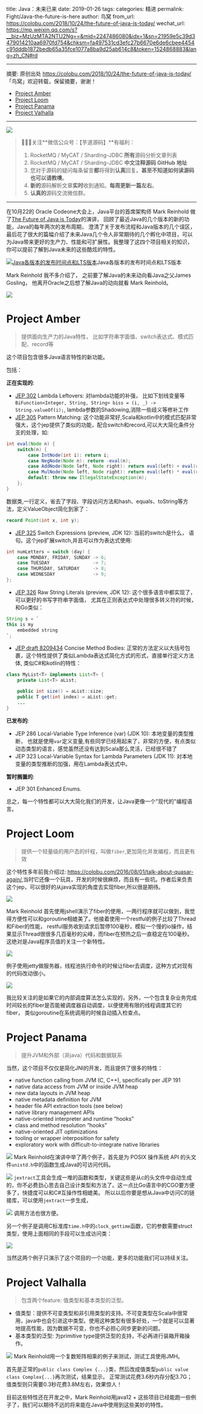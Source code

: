 title: Java：未来已来
date: 2019-01-26
tags:
categories: 精进
permalink: Fight/Java-the-future-is-here
author: 鸟窝
from_url: https://colobu.com/2018/10/24/the-future-of-java-is-today/
wechat_url: https://mp.weixin.qq.com/s?__biz=MzUzMTA2NTU2Ng==&mid=2247486080&idx=1&sn=21959e5c39d3479014210aa6970fd754&chksm=fa497531cd3efc27b6670e6de6cbee4454c91dddb1872bedb65a35fce1077a8ba9d25ab614c8&token=1524868883&lang=zh_CN#rd

-------

摘要: 原创出处 https://colobu.com/2018/10/24/the-future-of-java-is-today/ 「鸟窝」欢迎转载，保留摘要，谢谢！

- [Project Amber](http://www.iocoder.cn/Fight/Java-the-future-is-here/)
- [Project Loom](http://www.iocoder.cn/Fight/Java-the-future-is-here/)
- [Project Panama](http://www.iocoder.cn/Fight/Java-the-future-is-here/)
- [Project Valhalla](http://www.iocoder.cn/Fight/Java-the-future-is-here/)

-------

![](http://www.iocoder.cn/images/common/wechat_mp_2017_07_31.jpg)

> 🙂🙂🙂关注**微信公众号：【芋道源码】**有福利：
> 1. RocketMQ / MyCAT / Sharding-JDBC **所有**源码分析文章列表
> 2. RocketMQ / MyCAT / Sharding-JDBC **中文注释源码 GitHub 地址**
> 3. 您对于源码的疑问每条留言**都**将得到**认真**回复。**甚至不知道如何读源码也可以请教噢**。
> 4. **新的**源码解析文章**实时**收到通知。**每周更新一篇左右**。
> 5. **认真的**源码交流微信群。

-------

在10月22的 Oracle Codeone大会上，Java平台的首席架构师 Mark Reinhold 做了[The Future of Java is Today](https://www.oracle.com/code-one/keynotes.html#Monday)的演讲， 回顾了最近Java的几个版本的新的功能，Java的每年两次的发布周期， 澄清了关于发布流程和Java版本的几个误区，最后花了很大的篇幅介绍了未来Java几个令人非常期待的几个孵化中项目，可以为Java带来更好的生产力、性能和可扩展性。我整理了这四个项目相关的知识，你可以提前了解到Java未来的这些酷炫的特性。

[![Java各版本的发布时间点和LTS版本](https://colobu.com/2018/10/24/the-future-of-java-is-today/java_release.png)](https://colobu.com/2018/10/24/the-future-of-java-is-today/java_release.png)Java各版本的发布时间点和LTS版本

Mark Reinhold 我不多介绍了， 之前要了解Java的未来动向看Java之父James Gosling， 他离开Oracle之后想了解Java的动向就看 Mark Reinhold。

[![](https://colobu.com/2018/10/24/the-future-of-java-is-today/java.jpg)](https://colobu.com/2018/10/24/the-future-of-java-is-today/java.jpg)

# Project Amber

> 提供面向生产力的Java特性， 比如字符串字面值、switch表达式、模式匹配、record等

这个项目包含很多Java语言特性的新功能。

包括：

**正在实现的**:

- [JEP 302](https://openjdk.java.net/jeps/302) Lambda Leftovers: 对lambda功能的补强， 比如下划线变量等`BiFunction<Integer, String, String> biss = (i, _) -> String.valueOf(i);`, lambda参数的Shadowing,消除一些歧义等修补工作
- [JEP 305](https://openjdk.java.net/jeps/305) Pattern Matching: 这个功能非常好,Scala和kotlin中的模式匹配非常强大，这个jep提供了类似的功能，配合switch和record,可以大大简化条件分支的处理，如:

```Java
int eval(Node n) {
    switch(n) {
        case IntNode(int i): return i;
        case NegNode(Node n): return -eval(n);
        case AddNode(Node left, Node right): return eval(left) + eval(right);
        case MulNode(Node left, Node right): return eval(left) * eval(right);
        default: throw new IllegalStateException(n);
    };
}
```

数据类,一行定义，省去了字段、字段访问方法和hash、equals、toString等方法，定义ValueObject简化到家了：

```Java
record Point(int x, int y);
```

- [JEP 325](https://openjdk.java.net/jeps/325) Switch Expressions (preview, JDK 12): 当前的switch是什么， 语句。这个jep扩展switch,并且可以作为表达式使用:

```Java
int numLetters = switch (day) {
    case MONDAY, FRIDAY, SUNDAY -> 6;
    case TUESDAY                -> 7;
    case THURSDAY, SATURDAY     -> 8;
    case WEDNESDAY              -> 9;
};
```

- [JEP 326](https://openjdk.java.net/jeps/326) Raw String Literals (preview, JDK 12): 这个很多语言中都实现了，可以更好的书写字符串字面值， 尤其在正则表达式中处理很多转义符的时候，和Go类似：

```Java
String s = `
this is my
    embedded string
`;
```

- [JEP draft 8209434](https://openjdk.java.net/jeps/8209434) Concise Method Bodies: 正常的方法定义以大括号包裹，这个特性提供了类似Lambda表达式简化方式的形式，直接单行定义方法体, 类似C#和kotlin的特性：

```Java
class MyList<T> implements List<T> {
    private List<T> aList;

    public int size() = aList::size;
    public T get(int index) = aList::get;
    ...
}
```

**已发布的**:

- JEP 286 Local-Variable Type Inference (var) (JDK 10): 本地变量的类型推断， 也就是使用`var`定义变量,有些同学已经用起来了，非常的方便，有点类似动态类型的语言，感觉虽然还没有达到Scala那么灵活，已经很不错了
- JEP 323 Local-Variable Syntax for Lambda Parameters (JDK 11): 对本地变量的类型推断的加强，用在Lambda表达式中。

**暂时搁置的**:

- JEP 301 Enhanced Enums.

总之，每一个特性都可以大大简化我们的开发，让Java更像一个"现代的"编程语言。

# Project Loom

> 提供一个轻量级的用户态的纤程，叫做`fiber`,更加简化并发编程，而且更有效

这个特性多年前我介绍过: <https://colobu.com/2016/08/01/talk-about-quasar-again/>,当时它还像一个玩具，开发的时候很麻烦，而且有一些坑。作者后来负责这个jep，可以很好的从java实现的角度去实现fiber,所以很是期待。

[![](https://colobu.com/2018/10/24/the-future-of-java-is-today/fiber1.png)](https://colobu.com/2018/10/24/the-future-of-java-is-today/fiber1.png)

Mark Reinhold 首先使用jshell演示了fiber的使用，一两行程序就可以做到，我觉得方便性可以和goroutine相媲美了。他接着使用一个restful的例子比较了Thread和Fiber的性能， restful服务收到请求后暂停100毫秒，模拟一个慢的io操作，结果显示Thread很很多几百毫秒的尖峰，而fiber在预热之后一直稳定在100毫秒。 这绝对是Java程序员值的关注一个新特性。

[![](https://colobu.com/2018/10/24/the-future-of-java-is-today/fiber2.png)](https://colobu.com/2018/10/24/the-future-of-java-is-today/fiber2.png)

例子使用jetty做服务器，线程池执行命令的时候让fiber去调度，这种方式对现有的代码改动很小。

[![](https://colobu.com/2018/10/24/the-future-of-java-is-today/fiber3.png)](https://colobu.com/2018/10/24/the-future-of-java-is-today/fiber3.png)

我比较关注的是如果它的内部调度算法怎么实现的，另外，一个包含复杂业务完成时间较长的fiber是否能被调度器自动调度，以便使用有限的线程调度其它的fiber， 类似goroutine在系统调用的时候自动插入检查点。

# Project Panama

> 提升JVM和外部（非java）代码和数据联系

当然，这个项目不仅仅是简化JNI的开发，而且提供了很多的特性：

- native function calling from JVM (C, C++), specifically per JEP 191
- native data access from JVM or inside JVM heap
- new data layouts in JVM heap
- native metadata definition for JVM
- header file API extraction tools (see below)
- native library management APIs
- native-oriented interpreter and runtime “hooks”
- class and method resolution “hooks”
- native-oriented JIT optimizations
- tooling or wrapper interposition for safety
- exploratory work with difficult-to-integrate native libraries

[![](https://colobu.com/2018/10/24/the-future-of-java-is-today/panama1.png)](https://colobu.com/2018/10/24/the-future-of-java-is-today/panama1.png)
Mark Reinhold在演讲中举了两个例子，首先是为 POSIX 操作系统 API 的头文件`unistd.h`中的函数生成Java的可访问代码。

[![](https://colobu.com/2018/10/24/the-future-of-java-is-today/panama2.png)](https://colobu.com/2018/10/24/the-future-of-java-is-today/panama2.png)
`jextract`工具会生成一堆的函数和类型，关键这些是从c的头文件中自动生成的，你不必费劲心思去自己设计类型和方法了。这一点比Go语言中的CGO要方便多了，快捷度可以和C#互操作性相媲美。
所以以后你要是想从Java中访问C的链接库，可以使用`jextract`一步生成，

[![](https://colobu.com/2018/10/24/the-future-of-java-is-today/panama3.png)](https://colobu.com/2018/10/24/the-future-of-java-is-today/panama3.png)
调用方法也很方便。

另一个例子是调用C标准库`time.h`中的`clock_gettime`函数，它的参数需要struct类型，使用上面相同的手段可以生成访问类：

[![](https://colobu.com/2018/10/24/the-future-of-java-is-today/panama4.png)](https://colobu.com/2018/10/24/the-future-of-java-is-today/panama4.png)

当然这两个例子只演示了这个项目的一个功能，更多的功能我们可以持续关注。

# Project Valhalla

> 包含两个feature: 值类型和基本类型的泛型。

- 值类型：提供不可变类型和非引用类型的支持。不可变类型在Scala中很常用，java中也会引进这中类型。使用这种类型有很多好处，一个就是可以显著地提高性能，因为数据不可变，你也不必担心同步更新的问题。
- 基本类型的泛型: 为primitive type提供泛型的支持，不必再进行装箱开箱操作。

[![](https://colobu.com/2018/10/24/the-future-of-java-is-today/valhalla1.png)](https://colobu.com/2018/10/24/the-future-of-java-is-today/valhalla1.png)
Mark Reinhold用一个复数矩阵相乘的例子来测试，测试工具使用JMH。

首先是正常的`public class Complex {...}`类，然后改成值类型`public value class Complex{...}`再次测试，结果显示，
正常测试花费3.6秒内存分配3.7G；值类型则只需要0.3秒花费3.8M左右，效果惊人！

目前这些特性还在开发之中，Mark Reinhold用java12 + 这些项目已经能跑一些例子了，我们可以期待不远的将来能在Java中使用到这些美妙的特性。
